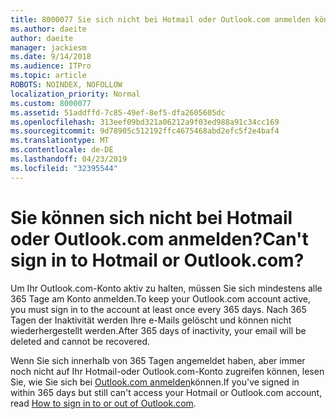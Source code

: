 ```yaml
---
title: 8000077 Sie sich nicht bei Hotmail oder Outlook.com anmelden können?
ms.author: daeite
author: daeite
manager: jackiesm
ms.date: 9/14/2018
ms.audience: ITPro
ms.topic: article
ROBOTS: NOINDEX, NOFOLLOW
localization_priority: Normal
ms.custom: 8000077
ms.assetid: 51addffd-7c85-49ef-8ef5-dfa2605605dc
ms.openlocfilehash: 313eef09bd321a06212a9f03ed988a91c34cc169
ms.sourcegitcommit: 9d78905c512192ffc4675468abd2efc5f2e4baf4
ms.translationtype: MT
ms.contentlocale: de-DE
ms.lasthandoff: 04/23/2019
ms.locfileid: "32395544"
---
```

# <a name="cant-sign-in-to-hotmail-or-outlookcom"></a><span data-ttu-id="bc34a-102">Sie können sich nicht bei Hotmail oder Outlook.com anmelden?</span><span class="sxs-lookup"><span data-stu-id="bc34a-102">Can't sign in to Hotmail or Outlook.com?</span></span>

<span data-ttu-id="bc34a-103">Um Ihr Outlook.com-Konto aktiv zu halten, müssen Sie sich mindestens alle 365 Tage am Konto anmelden.</span><span class="sxs-lookup"><span data-stu-id="bc34a-103">To keep your Outlook.com account active, you must sign in to the account at least once every 365 days.</span></span> <span data-ttu-id="bc34a-104">Nach 365 Tagen der Inaktivität werden Ihre e-Mails gelöscht und können nicht wiederhergestellt werden.</span><span class="sxs-lookup"><span data-stu-id="bc34a-104">After 365 days of inactivity, your email will be deleted and cannot be recovered.</span></span>
  
<span data-ttu-id="bc34a-105">Wenn Sie sich innerhalb von 365 Tagen angemeldet haben, aber immer noch nicht auf Ihr Hotmail-oder Outlook.com-Konto zugreifen können, lesen Sie, wie Sie sich bei [Outlook.com anmelden](https://go.microsoft.com/fwlink/?linkid=2005840&amp;clcid=0x409)können.</span><span class="sxs-lookup"><span data-stu-id="bc34a-105">If you've signed in within 365 days but still can't access your Hotmail or Outlook.com account, read [How to sign in to or out of Outlook.com](https://go.microsoft.com/fwlink/?linkid=2005840&amp;clcid=0x409).</span></span>
  

